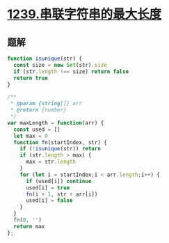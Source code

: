 # [1239.串联字符串的最大长度](https://leetcode-cn.com/problems/maximum-length-of-a-concatenated-string-with-unique-characters/)


## 题解
```js
function isunique(str) {
  const size = new Set(str).size
  if (str.length !== size) return false
  return true
}

/**
 * @param {string[]} arr
 * @return {number}
 */
var maxLength = function(arr) {
  const used = []
  let max = 0
  function fn(startIndex, str) {
    if (!isunique(str)) return
    if (str.length > max) {
      max = str.length
    }
    for (let i = startIndex;i < arr.length;i++) {
      if (used[i]) continue
      used[i] = true
      fn(i + 1, str + arr[i])
      used[i] = false
    }
  }
  fn(0, '')
  return max
};
```